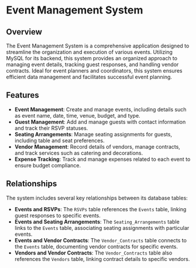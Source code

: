 # Event Management System

## Overview

The Event Management System is a comprehensive application designed to streamline the organization and execution of various events. Utilizing MySQL for its backend, this system provides an organized approach to managing event details, tracking guest responses, and handling vendor contracts. Ideal for event planners and coordinators, this system ensures efficient data management and facilitates successful event planning.

## Features

- **Event Management**: Create and manage events, including details such as event name, date, time, venue, budget, and type.
- **Guest Management**: Add and manage guests with contact information and track their RSVP statuses.
- **Seating Arrangements**: Manage seating assignments for guests, including table and seat preferences.
- **Vendor Management**: Record details of vendors, manage contracts, and track services such as catering and decorations.
- **Expense Tracking**: Track and manage expenses related to each event to ensure budget compliance.

## Relationships

The system includes several key relationships between its database tables:

- **Events and RSVPs**: The `RSVPs` table references the `Events` table, linking guest responses to specific events.
- **Events and Seating Arrangements**: The `Seating_Arrangements` table links to the `Events` table, associating seating assignments with particular events.
- **Events and Vendor Contracts**: The `Vendor_Contracts` table connects to the `Events` table, documenting vendor contracts for specific events.
- **Vendors and Vendor Contracts**: The `Vendor_Contracts` table also references the `Vendors` table, linking contract details to specific vendors.

